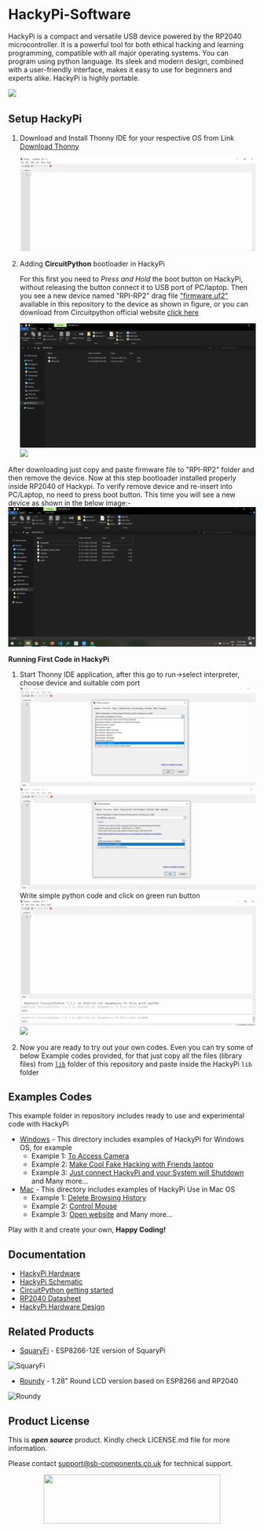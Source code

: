 # HackyPi-Software
HackyPi is a compact and versatile USB device powered by the RP2040 microcontroller. It is a powerful tool for both ethical hacking and learning programming, compatible with all major operating systems. You can program using python language. Its sleek and modern design, combined with a user-friendly interface, makes it easy to use for beginners and experts alike. HackyPi is highly portable.

<img src = "https://cdn.shopify.com/s/files/1/1217/2104/files/HackyPI2copy.jpg?v=1681998205"/>

## Setup HackyPi
1. Download and Install Thonny IDE for your respective OS from Link [Download Thonny](https://thonny.org/)
   
   <img src= "https://github.com/sbcshop/RoundyPi/blob/main/images/img.JPG" />
   
2. Adding **CircuitPython** bootloader in HackyPi 

     For this first you need to *Press and Hold* the boot button on HackyPi, without releasing the button connect it to USB port of PC/laptop. 
Then you see a new device named "RPI-RP2" drag file ["firmware.uf2"](https://github.com/sbcshop/HackyPi-Software/blob/main/firmware.uf2) available in this repository to the device as shown in figure, or you can download from Circuitpython official website [click here](https://circuitpython.org/board/raspberry_pi_pico/)
     
     <img src= "https://github.com/sbcshop/RoundyPi/blob/main/images/img13.png" /> 
     <img src= "https://github.com/sbcshop/HackyPi-Software/blob/main/images/HackyPi_bootloader_install.gif" />
After downloading just copy and paste firmware file to "RPI-RP2" folder and then remove the device.
Now at this step bootloader installed properly inside RP2040 of Hackypi. To verify remove device and re-insert into PC/Laptop, no need to press boot button. 
This time you will see a new device as shown in the below image:-
     <img src= "https://github.com/sbcshop/RoundyPi/blob/main/images/img11.png" />

**Running First Code in HackyPi**
1. Start Thonny IDE application, after this go to run->select interpreter, choose device and suitable com port
    <img src= "https://github.com/sbcshop/RoundyPi/blob/main/images/img18.png" />
    <img src= "https://github.com/sbcshop/RoundyPi/blob/main/images/img19.png" />
    Write simple python code and click on green run button
    <img src= "https://github.com/sbcshop/RoundyPi/blob/main/images/img20.png" />
    <img src= "https://github.com/sbcshop/HackyPi-Software/blob/main/images/sample_hello_program.png" />

2. Now you are ready to try out your own codes. Even you can try some of below Example codes provided, for that just copy all the files (library files) from [```lib```](https://github.com/sbcshop/HackyPi-Software/tree/main/lib) folder of this repository and paste inside the HackyPi ```lib``` folder

## Examples Codes  
This example folder in repository includes ready to use and experimental code with HackyPi 
  * [Windows](https://github.com/sbcshop/HackyPi-Software/tree/main/examples/mac) - This directory includes examples of HackyPi for Windows OS, for example
    - Example 1: [To Access Camera](https://github.com/sbcshop/HackyPi-Software/blob/main/examples/windows/HackyPi_AccessCamera.py)
    - Example 2: [Make Cool Fake Hacking with Friends laptop](https://github.com/sbcshop/HackyPi-Software/blob/main/examples/windows/HackyPi_CoolFake_Hacking.py) 
    - Example 3: [Just connect HackyPi and your System will Shutdown](https://github.com/sbcshop/HackyPi-Software/blob/main/examples/windows/HackyPi_PC_shutdown.py) and Many more...
  * [Mac](https://github.com/sbcshop/HackyPi-Software/tree/main/examples/windows) - This directory includes examples of HackyPi Use in Mac OS
    - Example 1: [Delete Browsing History](https://github.com/sbcshop/HackyPi-Software/blob/main/examples/mac/HackyPi_DeleteBrowsing_History.py)
    - Example 2: [Control Mouse](https://github.com/sbcshop/HackyPi-Software/blob/main/examples/mac/HackyPi_Mouse_control.py) 
    - Example 3: [Open website](https://github.com/sbcshop/HackyPi-Software/blob/main/examples/mac/HackyPi_openWebsite.py) and Many more...

Play with it and create your own, **Happy Coding!** 

## Documentation

* [HackyPi Hardware](https://github.com/sbcshop/HackyPi-Hardware) 
* [HackyPi Schematic](https://github.com/sbcshop/HackyPi-Hardware/blob/main/Design%20Data/SCH.pdf) 
* [CircuitPython getting started](https://learn.adafruit.com/welcome-to-circuitpython/what-is-circuitpython)
* [RP2040 Datasheet](https://github.com/sbcshop/HackyPi-Hardware/blob/main/Documents/rp2040-datasheet.pdf)
* [HackyPi Hardware Design](https://github.com/sbcshop/HackyPi-Hardware/tree/main/Design%20Data)


## Related Products

* [SquaryFi](https://shop.sb-components.co.uk/collections/raspberry-pi-pico/products/squary?variant=40443840921683) - ESP8266-12E version of SquaryPi

 ![SquaryFi](https://cdn.shopify.com/s/files/1/1217/2104/products/2_12d19ffa-bcda-47bf-8ea9-bb76fc40aee3.png?v=1670307456&width=300)
 
 * [Roundy](https://shop.sb-components.co.uk/products/roundy?variant=39785171681363) - 1.28" Round LCD version based on ESP8266 and RP2040
 
 ![Roundy](https://cdn.shopify.com/s/files/1/1217/2104/products/roundypi.png?v=1650457581&width=300)

## Product License

This is ***open source*** product. Kindly check LICENSE.md file for more information.

Please contact support@sb-components.co.uk for technical support.
<p align="center">
  <img width="360" height="100" src="https://cdn.shopify.com/s/files/1/1217/2104/files/Logo_sb_component_3.png?v=1666086771&width=300">
</p>

